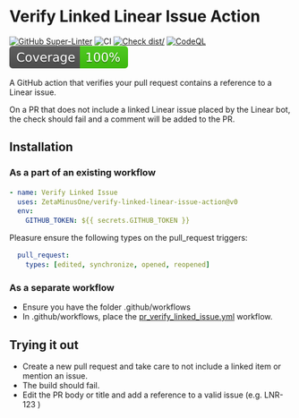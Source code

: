 # Verify Linked Linear Issue Action

[![GitHub Super-Linter](https://github.com/ZetaMinusOne/verify-linked-linear-issue-action/actions/workflows/linter.yml/badge.svg)](https://github.com/super-linter/super-linter)
![CI](https://github.com/ZetaMinusOne/verify-linked-linear-issue-action/actions/workflows/ci.yml/badge.svg)
[![Check dist/](https://github.com/ZetaMinusOne/verify-linked-linear-issue-action/actions/workflows/check-dist.yml/badge.svg)](https://github.com/ZetaMinusOne/verify-linked-linear-issue-action/actions/workflows/check-dist.yml)
[![CodeQL](https://github.com/ZetaMinusOne/verify-linked-linear-issue-action/actions/workflows/codeql-analysis.yml/badge.svg)](https://github.com/ZetaMinusOne/verify-linked-linear-issue-action/actions/workflows/codeql-analysis.yml)
[![Coverage](./badges/coverage.svg)](./badges/coverage.svg)

A GitHub action that verifies your pull request contains a reference to a
Linear issue.

On a PR that does not include a linked Linear issue placed by the Linear bot,
the check should fail and a comment will be added to the PR.

## Installation

### As a part of an existing workflow

``` yaml
- name: Verify Linked Issue
  uses: ZetaMinusOne/verify-linked-linear-issue-action@v0
  env:
    GITHUB_TOKEN: ${{ secrets.GITHUB_TOKEN }}
```

Pleasure ensure the following types on the pull_request triggers:

```yaml
  pull_request:
    types: [edited, synchronize, opened, reopened]
```

### As a separate workflow

- Ensure you have the folder .github/workflows
- In .github/workflows, place the
[pr_verify_linked_issue.yml](example/pr_verify_linked_issue.yml) workflow.

## Trying it out

- Create a new pull request and take care to not include a linked item or
mention an issue.
- The build should fail.
- Edit the PR body or title and add a reference to a valid issue (e.g. LNR-123 )
